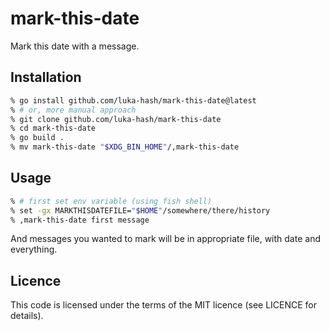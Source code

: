 # mark-this-date

Mark this date with a message.

## Installation

```sh
% go install github.com/luka-hash/mark-this-date@latest
% # or, more manual approach
% git clone github.com/luka-hash/mark-this-date
% cd mark-this-date
% go build .
% mv mark-this-date "$XDG_BIN_HOME"/,mark-this-date
```

## Usage

```sh
% # first set env variable (using fish shell)
% set -gx MARKTHISDATEFILE="$HOME"/somewhere/there/history
% ,mark-this-date first message
```

And messages you wanted to mark will be in appropriate file, with date and everything.

## Licence

This code is licensed under the terms of the MIT licence (see LICENCE for details).
